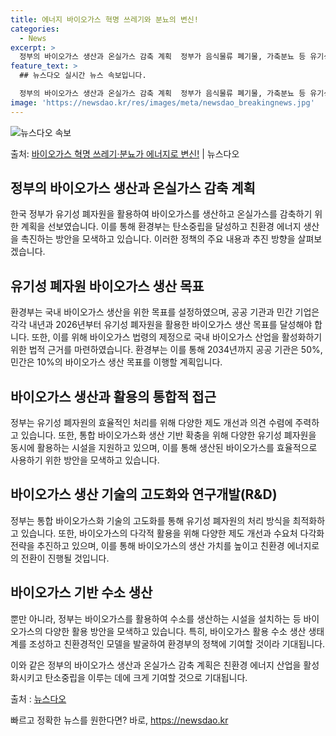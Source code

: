 ```yaml
---
title: 에너지 바이오가스 혁명 쓰레기와 분뇨의 변신!
categories:
  - News
excerpt: >
  정부의 바이오가스 생산과 온실가스 감축 계획  정부가 음식물류 폐기물, 가축분뇨 등 유기성 폐자원을 활용해 …
feature_text: >
  ## 뉴스다오 실시간 뉴스 속보입니다.

  정부의 바이오가스 생산과 온실가스 감축 계획  정부가 음식물류 폐기물, 가축분뇨 등 유기성 폐자원을 활용해 …
image: 'https://newsdao.kr/res/images/meta/newsdao_breakingnews.jpg'
---
```


![뉴스다오 속보](https://newsdao.kr/res/images/meta/newsdao_breakingnews.jpg)

<p>출처: <a href="https://newsdao.kr/4343" rel="dofollow">바이오가스 혁명 쓰레기·분뇨가 에너지로 변신!</a> | 뉴스다오</p>

<h2 data-ke-size="size26">정부의 바이오가스 생산과 온실가스 감축 계획</h2>

한국 정부가 유기성 폐자원을 활용하여 바이오가스를 생산하고 온실가스를 감축하기 위한 계획을 선보였습니다. 이를 통해 환경부는 탄소중립을 달성하고 친환경 에너지 생산을 촉진하는 방안을 모색하고 있습니다. 이러한 정책의 주요 내용과 추진 방향을 살펴보겠습니다.

<p data-ke-size="size16"></p>

<h2 data-ke-size="size24"><b>유기성 폐자원 바이오가스 생산 목표</b></h2>

환경부는 국내 바이오가스 생산을 위한 목표를 설정하였으며, 공공 기관과 민간 기업은 각각 내년과 2026년부터 유기성 폐자원을 활용한 바이오가스 생산 목표를 달성해야 합니다. 또한, 이를 위해 바이오가스 법령의 제정으로 국내 바이오가스 산업을 활성화하기 위한 법적 근거를 마련하였습니다. 환경부는 이를 통해 2034년까지 공공 기관은 50%, 민간은 10%의 바이오가스 생산 목표를 이행할 계획입니다.

<p data-ke-size="size16"></p>

<h2 data-ke-size="size24"><b>바이오가스 생산과 활용의 통합적 접근</b></h2>

정부는 유기성 폐자원의 효율적인 처리를 위해 다양한 제도 개선과 의견 수렴에 주력하고 있습니다. 또한, 통합 바이오가스화 생산 기반 확충을 위해 다양한 유기성 폐자원을 동시에 활용하는 시설을 지원하고 있으며, 이를 통해 생산된 바이오가스를 효율적으로 사용하기 위한 방안을 모색하고 있습니다.

<p data-ke-size="size16"></p>

<h2 data-ke-size="size24"><b>바이오가스 생산 기술의 고도화와 연구개발(R&D)</b></h2>

정부는 통합 바이오가스화 기술의 고도화를 통해 유기성 폐자원의 처리 방식을 최적화하고 있습니다. 또한, 바이오가스의 다각적 활용을 위해 다양한 제도 개선과 수요처 다각화 전략을 추진하고 있으며, 이를 통해 바이오가스의 생산 가치를 높이고 친환경 에너지로의 전환이 진행될 것입니다.

<p data-ke-size="size16"></p>

<h2 data-ke-size="size24"><b>바이오가스 기반 수소 생산</b></h2>

뿐만 아니라, 정부는 바이오가스를 활용하여 수소를 생산하는 시설을 설치하는 등 바이오가스의 다양한 활용 방안을 모색하고 있습니다. 특히, 바이오가스 활용 수소 생산 생태계를 조성하고 친환경적인 모델을 발굴하여 환경부의 정책에 기여할 것이라 기대됩니다.

<p data-ke-size="size16"></p>

이와 같은 정부의 바이오가스 생산과 온실가스 감축 계획은 친환경 에너지 산업을 활성화시키고 탄소중립을 이루는 데에 크게 기여할 것으로 기대됩니다.

<p data-ke-size="size16"></p>

출처 : <a href='https://newsdao.kr/4343'>뉴스다오</a> 

빠르고 정확한 뉴스를 원한다면? 바로, <a href="https://newsdao.kr" rel="dofollow">https://newsdao.kr</a>


